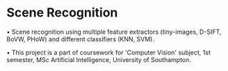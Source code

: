 
# Scene Recognition

• Scene recognition using multiple feature extractors (tiny-images, D-SIFT, BoVW, PHoW) and different classifiers (KNN, SVM).

• This project is a part of coursework for 'Computer Vision' subject, 1st semester, MSc Artificial Intelligence, University of Southampton.
